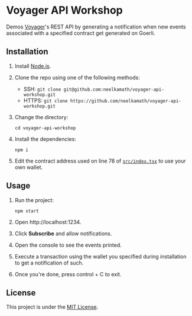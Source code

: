 # Voyager API Workshop

Demos [Voyager](https://voyager.online)'s REST API by generating a notification when new events associated with a
specified contract get generated on Goerli.

## Installation

1. Install [Node.js](https://nodejs.org/en/download).
2. Clone the repo using one of the following methods:
   - SSH: `git clone git@github.com:neelkamath/voyager-api-workshop.git`
   - HTTPS: `git clone https://github.com/neelkamath/voyager-api-workshop.git`
3. Change the directory:

    ```shell
    cd voyager-api-workshop
    ```
4. Install the dependencies:

    ```shell
    npm i
    ```
5. Edit the contract address used on line 78 of [`src/index.tsx`](src/index.tsx) to use your own wallet.

## Usage

1. Run the project:

    ```shell
    npm start
    ```
2. Open http://localhost:1234.
3. Click **Subscribe** and allow notifications.
4. Open the console to see the events printed.
5. Execute a transaction using the wallet you specified during installation to get a notification of such.
6. Once you're done, press control + C to exit.

## License

This project is under the [MIT License](LICENSE).
